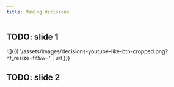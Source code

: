 ```yaml
---
title: Making decisions
---
```


<section>

## TODO: slide 1

![]({{ '/assets/images/decisions-youtube-like-btn-cropped.png?nf_resize=fit&w=' | url }})

</section>


<section>

## TODO: slide 2

</section>
